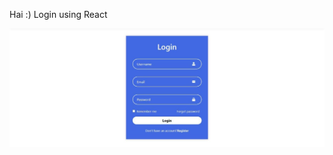 Hai :)
Login using React


![Login image](https://github.com/Aishwarya7S/loginReact/blob/a6dcf276e014f7497cac1dca2a0757b0b9a4f439/Login.jpeg)

